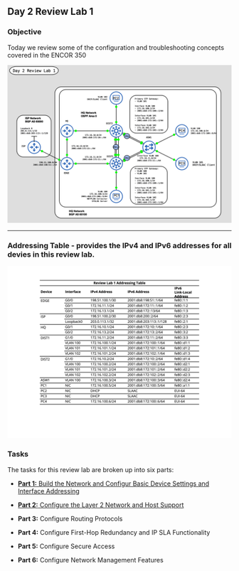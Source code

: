 ## Day 2 Review Lab 1

### Objective
Today we review some of the configuration and troubleshooting concepts covered in the ENCOR 350

![Lab topology](https://github.com/tech-zero/assets/blob/main/images/gns3-img2.png)

---

### Addressing Table - provides the IPv4 and IPv6 addresses for all devies in this review lab.
![Lab topology](https://github.com/tech-zero/assets/blob/main/images/day2addresstable.png)

### Tasks
The tasks for this review lab are broken up into six parts:
- [**Part 1:** Build the Network and Configur Basic Device Settings and Interface Addressing](https://github.com/tech-zero/assets/blob/main/solutions/day2lab1-1.md)

- [**Part 2:** Configure the Layer 2 Network and Host Support](https://github.com/tech-zero/assets/blob/main/solutions/day2lab1-2.md)

- **Part 3:** Configure Routing Protocols

- **Part 4:** Configure First-Hop Redundancy and IP SLA Functionality

- **Part 5:** Configure Secure Access

- **Part 6:** Configure Network Management Features
